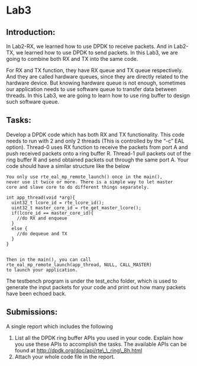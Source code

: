 # Lab3
## Introduction:In Lab2-RX, we learned how to use DPDK to receive packets. And in Lab2-TX, we learned how to use DPDK to send packets. In this Lab3, we are going to combine both RX and TX into the same code. 
For RX and TX function, they have RX queue and TX queue respectively.  And they are called hardware queues, since they are directly related to the hardware device. But knowing hardware queue is not enough, sometimes our application needs to use software queue to transfer data between threads. In this Lab3, we are going to learn how to use ring buffer to design such software queue.## Tasks:Develop a DPDK code which has both RX and TX functionality. This code needs to run with 2 and only 2 threads (This is controlled by the “-c” EAL option). Thread-0 uses RX function to receive the packets from port A and push received packets onto a ring buffer R. Thread-1 pull packets out of the ring buffer R and send obtained packets out through the same port A. Your code should have a similar structure like the below

```You only use rte_eal_mp_remote_launch() once in the main(), 
never use it twice or more. There is a simple way to let master
core and slave core to do different things separately. int app_thread(void *arg){  uint32_t lcore_id = rte_lcore_id();  uint32_t master_core_id = rte_get_master_lcore();  if(lcore_id == master_core_id){    //do RX and enqueue  }  else {    //do dequeue and TX  } }
 Then in the main(), you can call
rte_eal_mp_remote_launch(app_thread, NULL, CALL_MASTER) 
to launch your application.
```The testbench program is under the test_echo folder, which is used to generate the input packets for your code and print out how many packets have been echoed back.
## Submissions:A single report which includes the following
1. List all the DPDK ring buffer APIs you used in your code. Explain how you use these APIs to accomplish the tasks. The available APIs can be found at http://dpdk.org/doc/api/rte\_\_ring\_8h.html2. Attach your whole code file in the report. 	